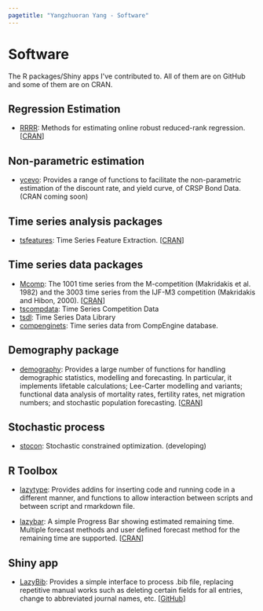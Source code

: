 ```yaml
---
pagetitle: "Yangzhuoran Yang - Software"
---
```


# Software

The R packages/Shiny apps I've contributed to. All of them are on GitHub and some of them are on CRAN.

## Regression Estimation

* [RRRR](https://pkg.yangzhuoranyang.com/RRRR): Methods for estimating online robust reduced-rank regression. [[CRAN](https://CRAN.R-project.org/package=RRRR)]

## Non-parametric estimation

* [ycevo](https://github.com/bonsook/ycevo): Provides a range of functions to facilitate the non-parametric estimation of the discount rate, and yield curve, of CRSP Bond Data. (CRAN coming soon)

## Time series analysis packages  
* [tsfeatures](https://pkg.robjhyndman.com/tsfeatures/): Time Series Feature Extraction. [[CRAN](https://cloud.r-project.org/package=tsfeatures)] 

## Time series data packages  
* [Mcomp](https://pkg.robjhyndman.com/Mcomp): The 1001 time series from the M-competition (Makridakis et al. 1982) and the 3003 time series from the IJF-M3 competition (Makridakis and Hibon, 2000). [[CRAN](https://cloud.r-project.org/package=Mcomp)]   
* [tscompdata](http://pkg.robjhyndman.com/tscompdata/): Time Series Competition Data   
* [tsdl](https://pkg.yangzhuoranyang.com/tsdl/): Time Series Data Library
* [compenginets](https://pkg.robjhyndman.com/compenginets/): Time series data from CompEngine database.

## Demography package

* [demography](https://github.com/robjhyndman/demography): Provides a large number of functions for handling demographic statistics, modelling and forecasting. In particular, it implements lifetable calculations; Lee-Carter modelling and variants; functional data analysis of mortality rates, fertility rates, net migration numbers; and stochastic population forecasting. [[CRAN](https://cloud.r-project.org/package=demography)] 

## Stochastic process  
* [stocon](https://pkg.yangzhuoranyang.com/stocon): Stochastic constrained optimization. (developing)

## R Toolbox

* [lazytype](http://pkg.yangzhuoranyang.com/lazytype/): Provides addins for inserting code and running code in a different manner, and functions to allow interaction between scripts and between script and rmarkdown file.

* [lazybar](https://pkg.yangzhuoranyang.com/lazybar/): A simple Progress Bar showing estimated remaining time. Multiple forecast methods and user defined forecast method for the remaining time are supported. [[CRAN](https://CRAN.R-project.org/package=lazybar)]

## Shiny app

* [LazyBib](https://finyang.shinyapps.io/lazybib/): Provides a simple interface to process .bib file, replacing repetitive manual works such as deleting certain fields for all entries, change to abbreviated journal names, etc. [[GitHub](https://github.com/FinYang/LazyBib)]